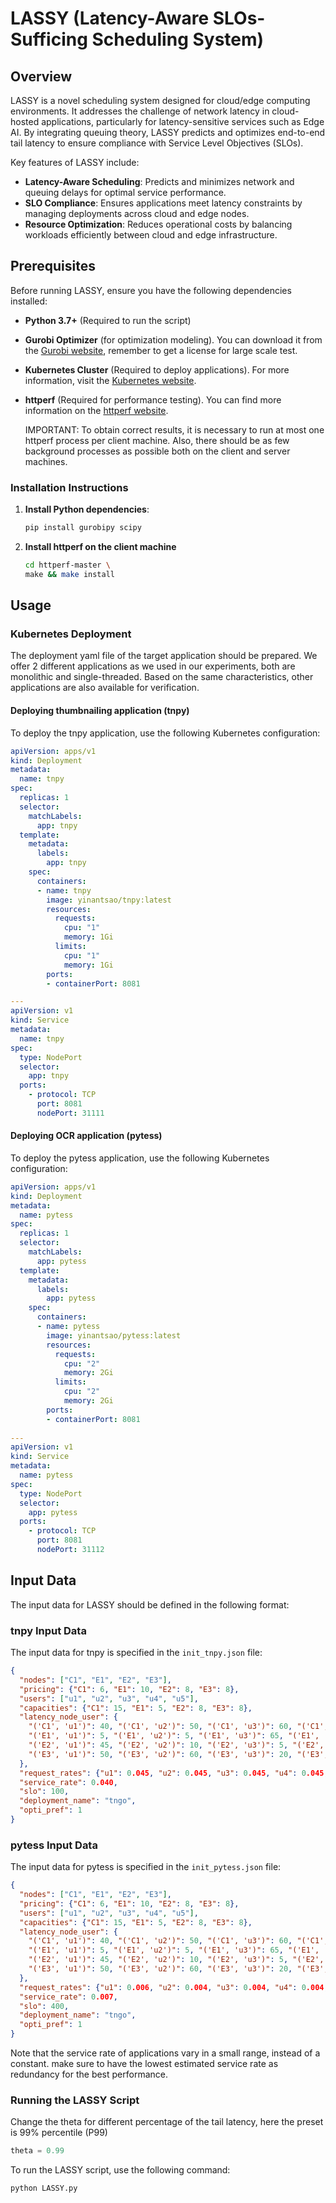 # LASSY (Latency-Aware SLOs-Sufficing Scheduling System)

## Overview

LASSY is a novel scheduling system designed for cloud/edge computing environments. It addresses the challenge of network latency in cloud-hosted applications, particularly for latency-sensitive services such as Edge AI. By integrating queuing theory, LASSY predicts and optimizes end-to-end tail latency to ensure compliance with Service Level Objectives (SLOs).

Key features of LASSY include:

- **Latency-Aware Scheduling**: Predicts and minimizes network and queuing delays for optimal service performance.
- **SLO Compliance**: Ensures applications meet latency constraints by managing deployments across cloud and edge nodes.
- **Resource Optimization**: Reduces operational costs by balancing workloads efficiently between cloud and edge infrastructure.

## Prerequisites

Before running LASSY, ensure you have the following dependencies installed:

- **Python 3.7+** (Required to run the script)
- **Gurobi Optimizer** (for optimization modeling). You can download it from the [Gurobi website](https://www.gurobi.com), remember to get a license for large scale test.
- **Kubernetes Cluster** (Required to deploy applications). For more information, visit the [Kubernetes website](https://kubernetes.io).
- **httperf** (Required for performance testing). You can find more information on the [httperf website](https://linux.die.net/man/1/httperf).

    IMPORTANT: To obtain correct results, it is necessary to run at most one httperf process per client machine. Also, there should be as few background processes as possible both on the client and server machines.


### Installation Instructions

1. **Install Python dependencies**:

   ```bash
   pip install gurobipy scipy
   ```

2. **Install httperf on the client machine**

   ```bash
   cd httperf-master \
   make && make install
   ```


## Usage

### Kubernetes Deployment

The deployment yaml file of the target application should be prepared. We offer 2 different applications as we used in our experiments, both are monolithic and single-threaded. Based on the same characteristics, other applications are also available for verification.

#### Deploying thumbnailing application (tnpy)

To deploy the tnpy application, use the following Kubernetes configuration:

```yaml
apiVersion: apps/v1
kind: Deployment
metadata:
  name: tnpy
spec:
  replicas: 1
  selector:
    matchLabels:
      app: tnpy
  template:
    metadata:
      labels:
        app: tnpy
    spec:
      containers:
      - name: tnpy
        image: yinantsao/tnpy:latest
        resources:
          requests:
            cpu: "1"
            memory: 1Gi
          limits:
            cpu: "1"
            memory: 1Gi
        ports:
        - containerPort: 8081

---
apiVersion: v1
kind: Service
metadata:
  name: tnpy
spec:
  type: NodePort
  selector:
    app: tnpy
  ports:
    - protocol: TCP
      port: 8081
      nodePort: 31111
```

#### Deploying OCR application (pytess)

To deploy the pytess application, use the following Kubernetes configuration:

```yaml
apiVersion: apps/v1
kind: Deployment
metadata:
  name: pytess
spec:
  replicas: 1
  selector:
    matchLabels:
      app: pytess
  template:
    metadata:
      labels:
        app: pytess
    spec:
      containers:
      - name: pytess
        image: yinantsao/pytess:latest
        resources:
          requests:
            cpu: "2"
            memory: 2Gi
          limits:
            cpu: "2"
            memory: 2Gi
        ports:
        - containerPort: 8081
        
---
apiVersion: v1
kind: Service
metadata:
  name: pytess
spec:
  type: NodePort
  selector:
    app: pytess
  ports:
    - protocol: TCP
      port: 8081
      nodePort: 31112
```

## Input Data

The input data for LASSY should be defined in the following format:

### tnpy Input Data

The input data for tnpy is specified in the `init_tnpy.json` file:

```json
{
  "nodes": ["C1", "E1", "E2", "E3"],
  "pricing": {"C1": 6, "E1": 10, "E2": 8, "E3": 8},
  "users": ["u1", "u2", "u3", "u4", "u5"],
  "capacities": {"C1": 15, "E1": 5, "E2": 8, "E3": 8},
  "latency_node_user": {
    "('C1', 'u1')": 40, "('C1', 'u2')": 50, "('C1', 'u3')": 60, "('C1', 'u4')": 60, "('C1', 'u5')": 50,
    "('E1', 'u1')": 5, "('E1', 'u2')": 5, "('E1', 'u3')": 65, "('E1', 'u4')": 65, "('E1', 'u5')": 5,
    "('E2', 'u1')": 45, "('E2', 'u2')": 10, "('E2', 'u3')": 5, "('E2', 'u4')": 20, "('E2', 'u5')": 60,
    "('E3', 'u1')": 50, "('E3', 'u2')": 60, "('E3', 'u3')": 20, "('E3', 'u4')": 5, "('E3', 'u5')": 10
  },
  "request_rates": {"u1": 0.045, "u2": 0.045, "u3": 0.045, "u4": 0.045, "u5": 0.045},
  "service_rate": 0.040,
  "slo": 100,
  "deployment_name": "tngo",
  "opti_pref": 1
}
```

### pytess Input Data

The input data for pytess is specified in the `init_pytess.json` file:

```json
{
  "nodes": ["C1", "E1", "E2", "E3"],
  "pricing": {"C1": 6, "E1": 10, "E2": 8, "E3": 8},
  "users": ["u1", "u2", "u3", "u4", "u5"],
  "capacities": {"C1": 15, "E1": 5, "E2": 8, "E3": 8},
  "latency_node_user": {
    "('C1', 'u1')": 40, "('C1', 'u2')": 50, "('C1', 'u3')": 60, "('C1', 'u4')": 60, "('C1', 'u5')": 50,
    "('E1', 'u1')": 5, "('E1', 'u2')": 5, "('E1', 'u3')": 65, "('E1', 'u4')": 65, "('E1', 'u5')": 5,
    "('E2', 'u1')": 45, "('E2', 'u2')": 10, "('E2', 'u3')": 5, "('E2', 'u4')": 20, "('E2', 'u5')": 60,
    "('E3', 'u1')": 50, "('E3', 'u2')": 60, "('E3', 'u3')": 20, "('E3', 'u4')": 5, "('E3', 'u5')": 10
  },
  "request_rates": {"u1": 0.006, "u2": 0.004, "u3": 0.004, "u4": 0.004, "u5": 0.004},
  "service_rate": 0.007,
  "slo": 400,
  "deployment_name": "tngo",
  "opti_pref": 1
}
```

Note that the service rate of applications vary in a small range, instead of a constant. make sure to have the lowest estimated service rate as redundancy for the best performance.

### Running the LASSY Script

Change the theta for different percentage of the tail latency, here the preset is 99% percentile (P99)

```python
theta = 0.99
```

To run the LASSY script, use the following command:

```bash
python LASSY.py
```
